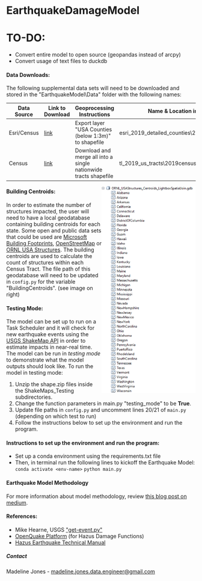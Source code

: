 # EarthquakeDamageModel

# TO-DO:
- Convert entire model to open source (geopandas instead of arcpy)
- Convert usage of text files to duckdb

#### Data Downloads:
The following supplemental data sets will need to be downloaded and stored in the "EarthquakeModel\Data" folder with the following names:

| Data Source | Link to Download | Geoprocessing Instructions | Name & Location in Data Folder
|-------|--------|---------|---------|
| Esri/Census| [link](https://www.arcgis.com/home/item.html?id=a00d6b6149b34ed3b833e10fb72ef47b)| Export layer "USA Counties (below 1:3m)" to shapefile | esri_2019_detailed_counties\2019detailedcounties.shp|
| Census | [link](https://www2.census.gov/geo/tiger/TIGER2019/TRACT/) | Download and merge all into a single nationwide tracts shapefile | tl_2019_us_tracts\2019censustracts.shp |

<img align="right" src = "images/bldg_centroids_gdb_screenshot.PNG" width="250">

#### Building Centroids:
In order to estimate the number of structures impacted, the user will need to have a local geodatabase
containing building centroids for each state. Some open and public data sets that could be used are
[Microsoft Building Footprints](https://github.com/microsoft/USBuildingFootprints),
[OpenStreetMap](https://osmbuildings.org/) or
[ORNL USA Structures](http://disasters.geoplatform.gov/publicdata/Partners/ORNL/USA_Structures/).
The building centroids are used to calculate the count of structures within each Census Tract.
The file path of this geodatabase will need to be updated in `config.py` for the variable "BuildingCentroids".
(see image on right)


#### Testing Mode:
The model can be set up to run on a Task Scheduler and it will check for new earthquake events
using the [USGS ShakeMap API](https://earthquake.usgs.gov/fdsnws/event/1/) in order to estimate impacts in near-real time.
The model can be run in <i>testing mode</i> to demonstrate what the model outputs should look like.
To run the model in testing mode:
1. Unzip the shape.zip files inside the ShakeMaps_Testing subdirectories.
2. Change the function parameters in main.py "testing_mode" to be <b>True</b>.
3. Update file paths in `config.py` and uncomment lines 20/21 of `main.py` (depending on which test to run)
4. Follow the instructions below to set up the environment and run the program.

#### Instructions to set up the environment and run the program:

- Set up a conda environment using the requirements.txt file
- Then, in terminal run the following lines to kickoff the Earthquake Model:
`conda activate <env-name>`
`python main.py`

#### Earthquake Model Methodology
For more information about model methodology, review [this blog post on medium](https://medium.com/new-light-technologies/a-predictive-earthquake-damage-model-written-in-python-e1862518fd92).

#### References:
- Mike Hearne, USGS ["get-event.py"](https://gist.github.com/mhearne-usgs/6b040c0b423b7d03f4b9)
- [OpenQuake Platform](https://platform.openquake.org/) (for Hazus Damage Functions)
- [Hazus Earthquake Technical Manual](https://www.fema.gov/flood-maps/tools-resources/flood-map-products/hazus/user-technical-manuals#:~:text=Hazus%20Earthquake%20Manuals&text=The%20Hazus%20Earthquake%20User%20and,%2C%20scenario%2C%20or%20probabilistic%20earthquakes.)

##### Contact
Madeline Jones - madeline.jones.data.engineer@gmail.com
